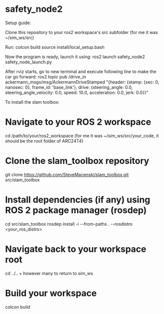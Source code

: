 # safety_node2

Setup guide:

Clone this repository to your ros2 workspace's src subfolder (for me it was ~/sim_ws/src)

Run:
colcon build
source install/local_setup.bash

Now the program is ready, launch it using:
ros2 launch safety_node2 safety_node_launch.py

After rviz starts, go to new terminal and execute following line to make the car go forward:
ros2 topic pub /drive_in ackermann_msgs/msg/AckermannDriveStamped "{header: {stamp: {sec: 0, nanosec: 0}, frame_id: 'base_link'}, drive: {steering_angle: 0.0, steering_angle_velocity: 0.0, speed: 10.0, acceleration: 0.0, jerk: 0.0}}"


To install the slam toolbox:

# Navigate to your ROS 2 workspace
cd /path/to/your/ros2_workspace (for me it was ~/sim_ws/src/your_code, it should be the root folder of ARC24T4)

# Clone the slam_toolbox repository
git clone https://github.com/SteveMacenski/slam_toolbox.git src/slam_toolbox

# Install dependencies (if any) using ROS 2 package manager (rosdep)
cd src/slam_toolbox
rosdep install -i --from-paths . --rosdistro <your_ros_distro>

# Navigate back to your workspace root
cd ../.. + however many to return to sim_ws

# Build your workspace
colcon build

